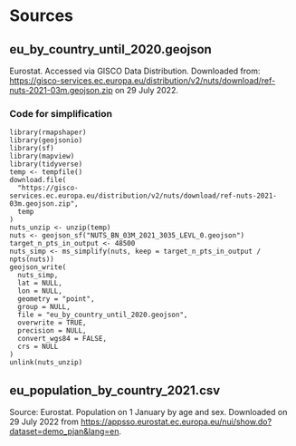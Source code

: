 # Sources

## eu_by_country_until_2020.geojson
Eurostat. Accessed via GISCO Data Distribution.
Downloaded from: https://gisco-services.ec.europa.eu/distribution/v2/nuts/download/ref-nuts-2021-03m.geojson.zip on 29 July 2022.

### Code for simplification
```
library(rmapshaper)
library(geojsonio)
library(sf)
library(mapview)
library(tidyverse)
temp <- tempfile()
download.file(
  "https://gisco-services.ec.europa.eu/distribution/v2/nuts/download/ref-nuts-2021-03m.geojson.zip",
  temp
)
nuts_unzip <- unzip(temp)
nuts <- geojson_sf("NUTS_BN_03M_2021_3035_LEVL_0.geojson")
target_n_pts_in_output <- 48500
nuts_simp <- ms_simplify(nuts, keep = target_n_pts_in_output / npts(nuts))
geojson_write(
  nuts_simp,
  lat = NULL,
  lon = NULL,
  geometry = "point",
  group = NULL,
  file = "eu_by_country_until_2020.geojson",
  overwrite = TRUE,
  precision = NULL,
  convert_wgs84 = FALSE,
  crs = NULL
)
unlink(nuts_unzip)
  ```
  
## eu_population_by_country_2021.csv
Source: Eurostat. Population on 1 January by age and sex.
Downloaded on 29 July 2022 from https://appsso.eurostat.ec.europa.eu/nui/show.do?dataset=demo_pjan&lang=en.
